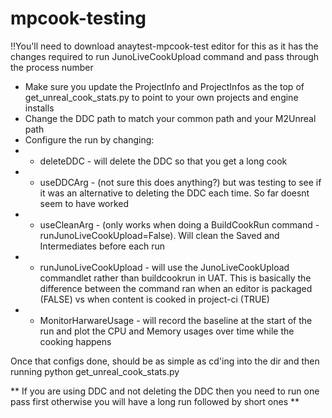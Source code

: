 # mpcook-testing

!!You'll need to download anaytest-mpcook-test editor for this as it has the changes required to run JunoLiveCookUpload command and pass through the process number

- Make sure you update the ProjectInfo and ProjectInfos as the top of get_unreal_cook_stats.py to point to your own projects and engine installs
- Change the DDC path to match your common path and your M2Unreal path
- Configure the run by changing:
- - deleteDDC - will delete the DDC so that you get a long cook
- - useDDCArg - (not sure this does anything?) but was testing to see if it was an alternative to deleting the DDC each time. So far doesnt seem to have worked
- - useCleanArg - (only works when doing a BuildCookRun command - runJunoLiveCookUpload=False). Will clean the Saved and Intermediates before each run
- - runJunoLiveCookUpload - will use the JunoLiveCookUpload commandlet rather than buildcookrun in UAT. This is basically the difference between the command ran when an editor is packaged (FALSE) vs when content is cooked in project-ci (TRUE)
- - MonitorHarwareUsage - will record the baseline at the start of the run and plot the CPU and Memory usages over time while the cooking happens
 
Once that configs done, should be as simple as cd'ing into the dir and then running python get_unreal_cook_stats.py

** If you are using DDC and not deleting the DDC then you need to run one pass first otherwise you will have a long run followed by short ones ** 
